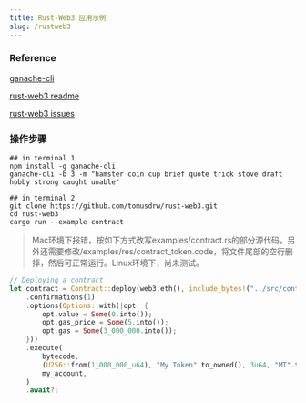 ```yaml
---
title: Rust-Web3 应用示例
slug: /rustweb3
---
```

### Reference
[ganache-cli](https://github.com/trufflesuite/ganache-cli)

[rust-web3 readme](https://github.com/tomusdrw/rust-web3/blob/master/examples/readme.md)

[rust-web3 issues](https://github.com/tomusdrw/rust-web3/issues/195)

### 操作步骤

```shell
## in terminal 1
npm install -g ganache-cli
ganache-cli -b 3 -m "hamster coin cup brief quote trick stove draft hobby strong caught unable"

## in terminal 2
git clone https://github.com/tomusdrw/rust-web3.git
cd rust-web3
cargo run --example contract
```

> Mac环境下报错，按如下方式改写examples/contract.rs的部分源代码，另外还需要修改/examples/res/contract_token.code，将文件尾部的空行删掉，然后可正常运行。Linux环境下，尚未测试。

```rust
// Deploying a contract
let contract = Contract::deploy(web3.eth(), include_bytes!("../src/contract/res/token.json"))?
    .confirmations(1)
    .options(Options::with(|opt| {
        opt.value = Some(0.into());
        opt.gas_price = Some(5.into());
        opt.gas = Some(3_000_000.into());
    }))
    .execute(
        bytecode,
        (U256::from(1_000_000_u64), "My Token".to_owned(), 3u64, "MT".to_owned()),
        my_account,
    )
    .await?;
```
